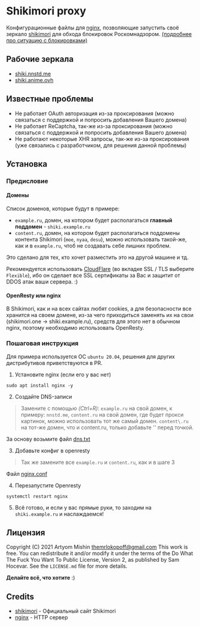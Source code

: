 # Shikimori proxy

Конфигурационные файлы для [nginx](https://nginx.org/ru/), позволяющие запустить своё зеркало [shikimori](https://shikimori.one/) для обхода блокировок Роскомнадзором. [(подробнее про ситуацию с блокировками)](https://vk.com/shikimori?w=wall-9273458_512370)

## Рабочие зеркала

- [shiki.nnstd.me](https://shiki.nnstd.me)
- [shiki.anime.ovh](https://shiki.anime.ovh)

## Известные проблемы

- Не работает OAuth авторизация из-за проксирования (можно связаться с поддержкой и попросить добавления Вашего домена)
- Не работает ReCaptcha, так-же из-за проксирования (можно связаться с поддержкой и попросить добавления Вашего домена)
- Не работают некоторые XHR запросы, так-же из-за проксирования (уже связались с разработчиком, для решения данной проблемы)

## Установка

### Предисловие

#### Домены

Список доменов, которые будут в примере:

- `example.ru`, домен, на котором будет располагаться **главный поддомен** - `shiki.example.ru`
- `content.ru`, домен, на котором будет располагаться поддомены контента Shikimori (`moe`, `nyaa`, `desu`), можно использовать такой-же, как и в `example.ru`, чтоб не создавать себе лишних проблем.

Это сделано для тех, кто хочет разместить это на другой машине и тд.

Рекомендуется использовать [CloudFlare](https://cloudflare.com/) (во вкладке SSL / TLS выберите `Flexible`), ибо он сделает все SSL сертификаты за Вас и защитит от DDOS атак ваши сервера. :)

#### OpenResty или nginx

В Shikimori, как и на всех сайтах любят cookies, а для безопасности все хранится на своем домене, из-за чего приходиться заменять их на свои (shikimori.one -> shiki.example.ru), средств для этого нет в обычном nginx, поэтому необходимо использовать OpenResty.

### Пошаговая инструкция

Для примера используется ОС `ubuntu 20.04`, решения для других дистрибутивов приветствуются в PR.

1. Установите nginx (если его у вас нет)

```shell
sudo apt install nginx -y
```

2. Создайте DNS-записи

> Замените с помощью *(Ctrl+R)*:
> `example.ru` на свой домен, к примеру: `nnstd.me`,
> `content.ru` на свой домен, где будет прокси картинок, можно использовать тот же самый домен.
> `content\.ru` на тот-же домен, что и content.ru, только добавьте '\' перед точкой. 

За основу возьмите файл [dns.txt](dns.txt)

3. Добавьте конфиг в openresty

> Так же замените все `example.ru` и `content.ru`, как и в шаге 3

Файл [nginx.conf](nginx.conf)

4. Перезапустите Openresty

```shell
systemctl restart nginx
```

5. Всё готово, и если у вас прямые руки, то заходим на `shiki.example.ru` и наслаждаемся!

## Лицензия

Copyright (C) 2021 Artyom Mishin <themrlokopoff@gmail.com>
This work is free. You can redistribute it and/or modify it under the
terms of the Do What The Fuck You Want To Public License, Version 2,
as published by Sam Hocevar. See the `LICENSE.md` file for more details.

**Делайте всё, что хотите** :)

## Credits

- [shikimori](http://shikimori.one/) - Официальный сайт Shikimori
- [nginx](https://nginx.org/ru/) - HTTP сервер
